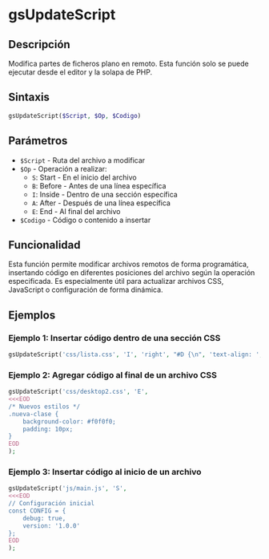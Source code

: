 # gsUpdateScript

## Descripción
Modifica partes de ficheros plano en remoto. Esta función solo se puede ejecutar desde el editor y la solapa de PHP.

## Sintaxis
```php
gsUpdateScript($Script, $Op, $Codigo)
```

## Parámetros
- `$Script` - Ruta del archivo a modificar
- `$Op` - Operación a realizar:
  - `S`: Start - En el inicio del archivo
  - `B`: Before - Antes de una línea específica
  - `I`: Inside - Dentro de una sección específica
  - `A`: After - Después de una línea específica
  - `E`: End - Al final del archivo
- `$Codigo` - Código o contenido a insertar

## Funcionalidad
Esta función permite modificar archivos remotos de forma programática, insertando código en diferentes posiciones del archivo según la operación especificada. Es especialmente útil para actualizar archivos CSS, JavaScript o configuración de forma dinámica.

## Ejemplos

### Ejemplo 1: Insertar código dentro de una sección CSS
```php
gsUpdateScript('css/lista.css', 'I', 'right', "#D {\n", 'text-align: ', ';');
```

### Ejemplo 2: Agregar código al final de un archivo CSS
```php
gsUpdateScript('css/desktop2.css', 'E',
<<<EOD
/* Nuevos estilos */
.nueva-clase {
    background-color: #f0f0f0;
    padding: 10px;
}
EOD
);
```

### Ejemplo 3: Insertar código al inicio de un archivo
```php
gsUpdateScript('js/main.js', 'S', 
<<<EOD
// Configuración inicial
const CONFIG = {
    debug: true,
    version: '1.0.0'
};
EOD
);
```